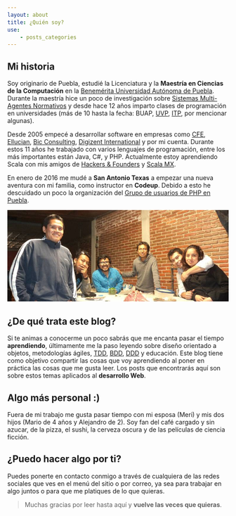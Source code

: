 ```yaml
---
layout: about
title: ¿Quién soy?
use:
    - posts_categories
---
```

## Mi historia

Soy originario de Puebla, estudié la Licenciatura y la **Maestría en Ciencias
de la Computación** en la [Benemérita Universidad Autónoma de Puebla][2].
Durante la maestría hice un poco de investigación sobre
[Sistemas Multi-Agentes Normativos][3] y desde hace 12 años imparto clases
de programación en universidades (más de 10 hasta la fecha: BUAP, [UVP][4],
[ITP][5], por mencionar algunas).

Desde 2005 empecé a desarrollar software en empresas como [CFE][6],
[Ellucian][7], [Bic Consulting][8], [Digizent International][9] y
por mi cuenta. Durante estos 11 años he trabajado con varios lenguajes
de programación, entre los más importantes están Java, C#, y PHP. Actualmente
estoy aprendiendo Scala con mis amigos de [Hackers & Founders][10] y
[Scala MX][11].

En enero de 2016 me mudé a **San Antonio Texas** a empezar una nueva aventura
con mi familia, como instructor en **Codeup**. Debido a esto he descuidado un
poco la organización del [Grupo de usuarios de PHP en Puebla][1].

<img src="/images/comunidad.jpg" class="img-responsive img-rounded center-block" alt="Amigos comunidad">

## ¿De qué trata este blog?

Si te animas a conocerme un poco sabrás que me encanta pasar el tiempo
**aprendiendo**, últimamente me la paso leyendo sobre diseño orientado a
objetos, metodologías ágiles, [TDD][13], [BDD][14], [DDD][15] y educación.
Este blog tiene como objetivo compartir las cosas que voy aprendiendo
al poner en práctica las cosas que me gusta leer. Los posts que
encontrarás aquí son sobre estos temas aplicados al **desarrollo Web**.

## Algo más personal :)

Fuera de mi trabajo me gusta pasar tiempo con mi esposa (Meri) y mis dos
hijos (Mario de 4 años y Alejandro de 2). Soy fan del café cargado y sin
azucar, de la pizza, el sushi, la cerveza oscura y de las películas de
ciencia ficción.

## ¿Puedo hacer algo por ti?

Puedes ponerte en contacto conmigo a través de cualquiera de las redes
sociales que ves en el menú del sitio o por correo, ya sea para trabajar
en algo juntos o para que me platiques de lo que quieras.

<blockquote class="thanks">
    <p class="lead">
        Muchas gracias por leer hasta aquí y <strong>vuelve las veces que
        quieras</strong>.
    </p>
</blockquote>

[1]: http://www.comunidadphppuebla.com
[2]: http://www.cs.buap.mx/
[3]: http://link.springer.com/chapter/10.1007%2F978-3-540-74459-7_13#page-1
[4]: http://www.uvp.mx/
[5]: http://www.itpuebla.net/
[6]: http://www.cfe.gob.mx/paginas/home.aspx
[7]: http://www.ellucian.com/
[8]: http://www.biconsulting.mx/
[9]: http://www.digizent.com/
[10]: http://www.hfpuebla.org/
[11]: http://scala.org.mx/
[13]: http://es.wikipedia.org/wiki/Desarrollo_guiado_por_pruebas
[14]: http://en.wikipedia.org/wiki/Behavior-driven_development
[15]: http://es.wikipedia.org/wiki/Dise%C3%B1o_guiado_por_el_dominio
